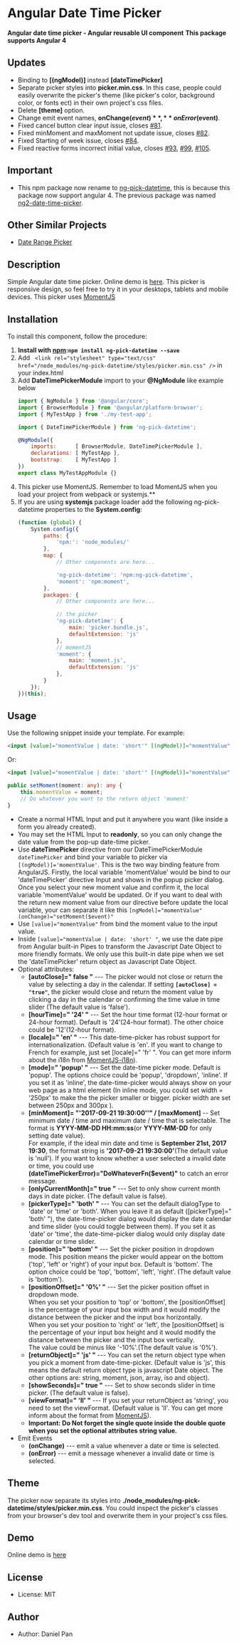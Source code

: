 
# Angular Date Time Picker

**Angular date time picker - Angular reusable UI component**
**This package supports Angular 4**

## Updates
* Binding to **[(ngModel)]** instead **[dateTimePicker]**
* Separate picker styles into **picker.min.css**. In this case, people could easily overwrite the 
    picker's theme (like picker's color, background color, or fonts ect) in their own project's css files.
* Delete **[theme]** option.
* Change emit event names, **onChange($event)**, **onError($event)**.
* Fixed cancel button clear input issue, closes [#81](https://github.com/DanielYKPan/date-time-picker/issues/81).
* Fixed minMoment and maxMoment not update issue, closes [#82](https://github.com/DanielYKPan/date-time-picker/issues/82).
* Fixed Starting of week issue, closes [#84](https://github.com/DanielYKPan/date-time-picker/issues/84).
* Fixed reactive forms incorrect initial value, closes [#93](https://github.com/DanielYKPan/date-time-picker/issues/93), [#99](https://github.com/DanielYKPan/date-time-picker/issues/99), [#105](https://github.com/DanielYKPan/date-time-picker/issues/105).

## Important
* This npm package now rename to [ng-pick-datetime](https://www.npmjs.com/package/ng-pick-datetime), this is because this package now support angular 4. The previous package was named [ng2-date-time-picker](https://www.npmjs.com/package/ng2-date-time-picker).

## Other Similar Projects

* [Date Range Picker](https://github.com/DanielYKPan/date-range-picker)

## Description
Simple Angular date time picker. Online demo is [here](https://danielykpan.github.io/date-time-picker/). 
This picker is responsive design, so feel free to try it in your desktops, tablets and mobile devices. 
This picker uses [MomentJS](http://momentjs.com/)

## Installation

To install this component, follow the procedure:

1. __Install with [npm](https://www.npmjs.com):`npm install ng-pick-datetime --save`__
2. Add ``` <link rel="stylesheet" type="text/css" href="/node_modules/ng-pick-datetime/styles/picker.min.css" />``` in your index.html
3. Add __DateTimePickerModule__ import to your __@NgModule__ like example below
    ```js
    import { NgModule } from '@angular/core';
    import { BrowserModule } from '@angular/platform-browser';
    import { MyTestApp } from './my-test-app';

    import { DateTimePickerModule } from 'ng-pick-datetime';

    @NgModule({
        imports:      [ BrowserModule, DateTimePickerModule ],
        declarations: [ MyTestApp ],
        bootstrap:    [ MyTestApp ]
    })
    export class MyTestAppModule {}
    ```
4. This picker use MomentJS. Remember to load MomentJS when you load your project from webpack or systemjs.**
5. If you are using __systemjs__ package loader add the following ng-pick-datetime properties to the __System.config__:
    ```js
    (function (global) {
        System.config({
            paths: {
                'npm:': 'node_modules/'
            },
            map: {
                // Other components are here...

                'ng-pick-datetime': 'npm:ng-pick-datetime',
                'moment': 'npm:moment',
            },
            packages: {
                // Other components are here...

				// the picker
                'ng-pick-datetime': {
                    main: 'picker.bundle.js',
                    defaultExtension: 'js'
                },
                // momentJS
                'moment': {
	                main: 'moment.js',
	                defaultExtension: 'js'
	            },
            }
        });
    })(this);
    ```

## Usage

Use the following snippet inside your template. For example:

```html
<input [value]="momentValue | date: 'short'" [(ngModel)]="momentValue" dateTimePicker />
```
<p>Or:</p>

```html
<input [value]="momentValue | date: 'short'" [(ngModel)]="momentValue" dateTimePicker (onChange)="setMoment($event)" />
```
```typescript
public setMoment(moment: any): any {
    this.momentValue = moment;
    // Do whatever you want to the return object 'moment'
}
```

 * Create a normal HTML Input and put it anywhere you want (like inside a form you already created). 
 * You may set the HTML Input to **readonly**, so you can only change the date value from the pop-up date-time picker.
 * Use **dateTimePicker** directive from our DateTimePickerModule `dateTimePicker` and bind your variable to picker via `[(ngModel)]='momentValue'`. 
    This is the two way binding feature from AngularJS.
    Firstly, the local variable 'momentValue' would be bind to our 'dateTimePicker' directive Input and shows in the popup picker dialog.
    Once you select your new moment value and confirm it, the local variable 'momentValue' would be updated. Or if you want to deal
    with the return new moment value from our directive before update the local variable, your can separate it like this `[ngModel]="momentValue" (onChange)="setMoment($event)"`
 * Use `[value]="momentValue"` from bind the moment value to the input value. 
 * Inside `[value]="momentValue | date: 'short' "`, we use the date pipe from Angular built-in Pipes to transform the Javascript Date Object to more friendly formats.
    We only use this built-in date pipe when we set the 'dateTimePicker' return object as Javascript Date Object.
 * Optional attributes:
    * **[autoClose]=" false "** --- The picker would not close or return the value by selecting a day in the calendar. 
        If setting __`[autoClose] = "true"`__, the picker would close and return the moment value by clicking a day in the calendar or confirming the time value in time slider 
        (The default value is 'false').
    * **[hourTime]=" '24' "** --- Set the hour time format (12-hour format or 24-hour format). 
        Default is '24'(24-hour format). The other choice could be '12'(12-hour format).
    * **[locale]=" 'en' "** --- This date-time-picker has robust support for internationalization. 
        (Default value is 'en'. If you want to change to French for example, just set [locale]=" 'fr' ". You can get more inform about the i18n from [MomentJS-i18n](http://momentjs.com/docs/#/i18n/)).
    * **[mode]=" 'popup' "** --- Set the date-time picker mode. Default is 'popup'. 
        The options choice could be 'popup', 'dropdown', 'inline'. 
        If you set it as 'inline', the date-time-picker would always show on your web page as a html element (In inline mode, you could set width = '250px' to make the the picker smaller or bigger. picker width are set between 250px and 300px ).
    * **[minMoment]= "'2017-09-21 19:30:00''" / [maxMoment]** -- Set minimum date / time and maximum date / time that is selectable. The format is **YYYY-MM-DD HH:mm:ss**(or **YYYY-MM-DD** for only setting date value).
        <br />
        For example, if the ideal min date and time is **September 21st, 2017 19:30**, the format string is **'2017-09-21 19:30:00'**(The default value is 'null'). 
        If you want to know whether a user selected a invalid date or time, you could use **(dateTimePickerError)="DoWhateverFn($event)"** to catch an error message.
    * **[onlyCurrentMonth]=" true "** --- Set to only show current month days in date picker. (The default value is false).
    * **[pickerType]=" 'both' "** --- You can set the default dialogType to 'date' or 'time' or 'both'. 
        When you leave it as default ([pickerType]=" 'both' "), the date-time-picker dialog would display the date calendar and time slider (you could toggle between them). 
        If you set it as 'date' or 'time', the date-time-picker dialog would only display date calendar or time slider.
    * **[position]=" 'bottom' "** --- Set the picker position in dropdown mode. This position means the picker would appear on the bottom ('top', 'left' or 'right') of your input box. 
        Default is 'bottom'. The option choice could be 'top', 'bottom', 'left', 'right'. (The default value is 'bottom').
    * **[positionOffset]=" '0%' "** --- Set the picker position offset in dropdown mode.
        <br />
        When you set your position to 'top' or 'bottom', the [positionOffset] is the percentage of your input box width and 
        it would modify the distance between the picker and the input box horizontally.
        <br />
        When you set your position to 'right' or 'left', the [positionOffset] is the percentage of your input box height and 
        it would modify the distance between the picker and the input box vertically.
        <br />
        The value could be minus like '-10%'.(The default value is '0%').
    * **[returnObject]=" 'js' "** --- You can set the return object type when you pick a moment from date-time-picker. 
        (Default value is 'js', this means the default return object type is javascript Date object. 
        The other options are: string, moment, json, array, iso and object).
    * **[showSeconds]=" true "** --- Set to show seconds slider in time picker. (The default value is false).
    * **[viewFormat]=" 'll' "** --- If you set your returnObject as 'string', you need to set the viewFormat. (Default value is 'll'. You can get more inform about the format from [MomentJS](http://momentjs.com/docs/#/parsing/string-format/)).
    * **Important: Do Not forget the single quote inside the double quote when you set the optional attributes string value.**
 * Emit Events
    * **(onChange)** --- emit a value whenever a date or time is selected.
    * **(onError)** --- emit a message whenever a invalid date or time is selected.
    
## Theme
The picker now separate its styles into **./node_modules/ng-pick-datetime/styles/picker.min.css**.
You could inspect the picker's classes from your browser's dev tool and overwrite them in your project's css files.


## Demo
Online demo is [here](https://danielykpan.github.io/date-time-picker/)

## License
* License: MIT

## Author
* Author: Daniel Pan
